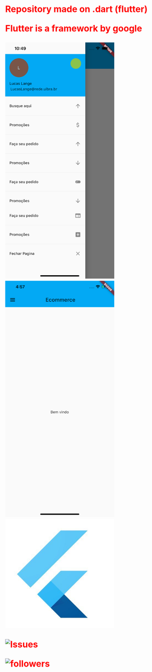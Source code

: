 <h1 style="color:red"> Repository made on .dart (flutter) 
  
   Flutter is a framework by google 

<img src="IOSAPP.png" width="350">  <img src="iosstart.png" width="350"> <img src="flutter.jpg" width="350">




![Issues](https://img.shields.io/github/issues/lucasmullerlange/curriculolucaslange)

![followers](https://img.shields.io/github/followers/lucasmullerlange?style=social)
